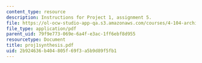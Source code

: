 ```yaml
---
content_type: resource
description: Instructions for Project 1, assignment 5.
file: https://ol-ocw-studio-app-qa.s3.amazonaws.com/courses/4-104-architectural-design-intentions-spring-2004/2b924636b404805f69f3a5b9d89f5fb1_proj1synthesis.pdf
file_type: application/pdf
parent_uid: 79f9e773-069e-6a4f-e3ac-1ff6ebf8d955
resourcetype: Document
title: proj1synthesis.pdf
uid: 2b924636-b404-805f-69f3-a5b9d89f5fb1
---
```

